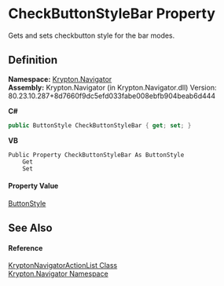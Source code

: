 # CheckButtonStyleBar Property


Gets and sets checkbutton style for the bar modes.



## Definition
**Namespace:** <a href="a21ac074-d119-3dc6-bd1c-d3a12c0128bc.md">Krypton.Navigator</a>  
**Assembly:** Krypton.Navigator (in Krypton.Navigator.dll) Version: 80.23.10.287+8d7660f9dc5efd033fabe008ebfb904beab6d444

**C#**
``` C#
public ButtonStyle CheckButtonStyleBar { get; set; }
```
**VB**
``` VB
Public Property CheckButtonStyleBar As ButtonStyle
	Get
	Set
```



#### Property Value
<a href="dc1dde22-bb06-b697-47e9-715c21336b68.md">ButtonStyle</a>

## See Also


#### Reference
<a href="fad082bb-2a8d-022e-8c74-00901d939289.md">KryptonNavigatorActionList Class</a>  
<a href="a21ac074-d119-3dc6-bd1c-d3a12c0128bc.md">Krypton.Navigator Namespace</a>  
